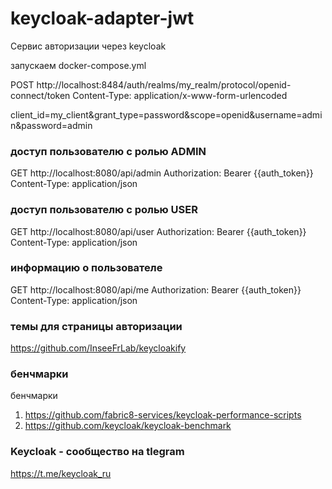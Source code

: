 # keycloak-adapter-jwt

Cервис авторизации через keycloak


запускаем docker-compose.yml

POST http://localhost:8484/auth/realms/my_realm/protocol/openid-connect/token
Content-Type: application/x-www-form-urlencoded

client_id=my_client&grant_type=password&scope=openid&username=admin&password=admin




###

### доступ пользователю с ролью ADMIN
GET http://localhost:8080/api/admin
Authorization: Bearer {{auth_token}}
Content-Type: application/json

### доступ пользователю с ролью USER
GET http://localhost:8080/api/user
Authorization: Bearer {{auth_token}}
Content-Type: application/json

### информацию о пользователе
GET http://localhost:8080/api/me
Authorization: Bearer {{auth_token}}
Content-Type: application/json

### темы для страницы авторизации
https://github.com/InseeFrLab/keycloakify

### бенчмарки
бенчмарки
1. https://github.com/fabric8-services/keycloak-performance-scripts
2. https://github.com/keycloak/keycloak-benchmark

### Keycloak - сообщество на tlegram
https://t.me/keycloak_ru